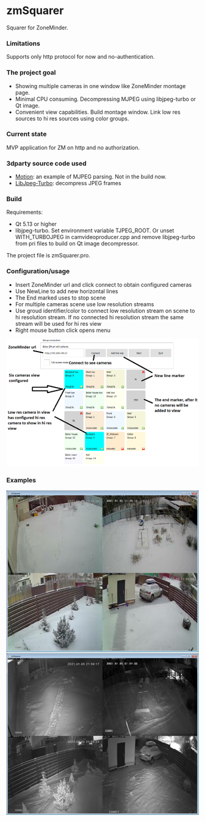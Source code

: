 # zmSquarer
Squarer for ZoneMinder. 

### Limitations
Supports only http protocol for now and no-authentication.

### The project goal
* Showing multiple cameras in one window like ZoneMinder montage page.
* Minimal CPU consuming. Decompressing MJPEG using libjpeg-turbo or Qt image.
* Convenient view capabilities. Build montage window. Link low res sources to hi res sources using color groups.

### Current state
MVP application for ZM on http and no authorization.

### 3dparty source code used
* [Motion](https://github.com/Motion-Project/motion): an example of MJPEG parsing. Not in the build now.
* [LibJpeg-Turbo](https://github.com/libjpeg-turbo/libjpeg-turbo): decompress JPEG frames

### Build
Requirements:
* Qt 5.13 or higher
* libjpeg-turbo. Set environment variable TJPEG_ROOT. Or unset WITH_TURBOJPEG in camvideoproducer.cpp and remove libjpeg-turbo from pri files to build on Qt image decompressor.

The project file is zmSquarer.pro.

### Configuration/usage
* Insert ZoneMinder url and click connect to obtain configured cameras
* Use NewLine to add new horizontal lines
* The End marked uses to stop scene
* For multiple cameras scene use low resolution streams
* Use groud identifier/color to connect low resolution stream on scene to hi resolution stream. If no connected hi resolution stream the same stream will be used for hi res view
* Right mouse button click opens menu

![cfg](images/cfg.png)

### Examples
![zmSquarer](images/zmSquarer.png)
![zmSquarer2](images/zmSquarer2.png)
